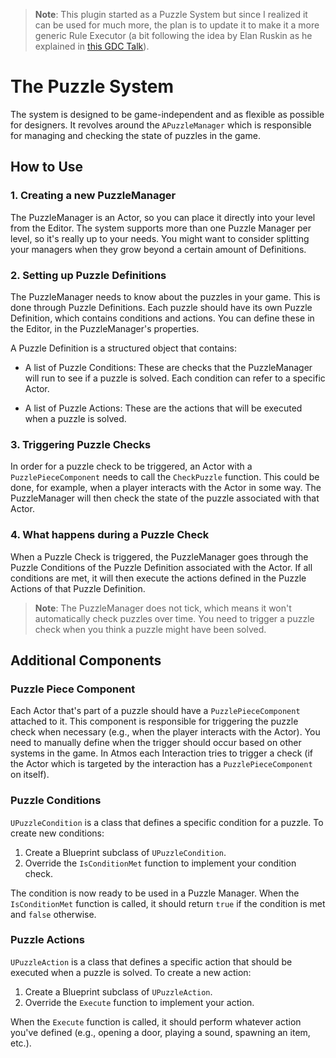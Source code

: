 ﻿> **Note**: This plugin started as a Puzzle System but since I realized it can be used for much more, the plan is to update it to make it a more generic Rule Executor (a bit following the idea by Elan Ruskin as he explained in [this GDC Talk](https://www.youtube.com/watch?v=tAbBID3N64A)).

# The Puzzle System

The system is designed to be game-independent and as flexible as possible for designers. It revolves around the `APuzzleManager` which is responsible for managing and checking the state of puzzles in the game. 

## How to Use

### 1. Creating a new PuzzleManager

The PuzzleManager is an Actor, so you can place it directly into your level from the Editor. The system supports more than one Puzzle Manager per level, so it's really up to your needs. You might want to consider splitting your managers when they grow beyond a certain amount of Definitions.

### 2. Setting up Puzzle Definitions

The PuzzleManager needs to know about the puzzles in your game. This is done through Puzzle Definitions. Each puzzle should have its own Puzzle Definition, which contains conditions and actions. You can define these in the Editor, in the PuzzleManager's properties.

A Puzzle Definition is a structured object that contains:

- A list of Puzzle Conditions: These are checks that the PuzzleManager will run to see if a puzzle is solved. Each condition can refer to a specific Actor.
  
- A list of Puzzle Actions: These are the actions that will be executed when a puzzle is solved.

### 3. Triggering Puzzle Checks

In order for a puzzle check to be triggered, an Actor with a `PuzzlePieceComponent` needs to call the `CheckPuzzle` function. This could be done, for example, when a player interacts with the Actor in some way. The PuzzleManager will then check the state of the puzzle associated with that Actor.

### 4. What happens during a Puzzle Check

When a Puzzle Check is triggered, the PuzzleManager goes through the Puzzle Conditions of the Puzzle Definition associated with the Actor. If all conditions are met, it will then execute the actions defined in the Puzzle Actions of that Puzzle Definition.

> **Note**: The PuzzleManager does not tick, which means it won't automatically check puzzles over time. You need to trigger a puzzle check when you think a puzzle might have been solved.

## Additional Components

### Puzzle Piece Component

Each Actor that's part of a puzzle should have a `PuzzlePieceComponent` attached to it. This component is responsible for triggering the puzzle check when necessary (e.g., when the player interacts with the Actor). You need to manually define when the trigger should occur based on other systems in the game. In Atmos each Interaction tries to trigger a check (if the Actor which is targeted by the interaction has a `PuzzlePieceComponent` on itself).

### Puzzle Conditions

`UPuzzleCondition` is a class that defines a specific condition for a puzzle. To create new conditions:

1. Create a Blueprint subclass of `UPuzzleCondition`.
2. Override the `IsConditionMet` function to implement your condition check.

The condition is now ready to be used in a Puzzle Manager. When the `IsConditionMet` function is called, it should return `true` if the condition is met and `false` otherwise.

### Puzzle Actions

`UPuzzleAction` is a class that defines a specific action that should be executed when a puzzle is solved. To create a new action:

1. Create a Blueprint subclass of `UPuzzleAction`.
2. Override the `Execute` function to implement your action.

When the `Execute` function is called, it should perform whatever action you've defined (e.g., opening a door, playing a sound, spawning an item, etc.).

